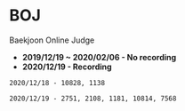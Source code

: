 # BOJ
Baekjoon Online Judge
- **2019/12/19 ~ 2020/02/06 - No recording**
- **2020/12/19 - Recording**

```
2020/12/18 - 10828, 1138
```
```
2020/12/19 - 2751, 2108, 1181, 10814, 7568
```
